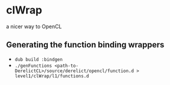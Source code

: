 clWrap
======

a nicer way to OpenCL

## Generating the function binding wrappers
* ```dub build :bindgen```
* ```./genFunctions <path-to-DerelictCL>/source/derelict/opencl/function.d > level1/clWrap/l1/functions.d```
